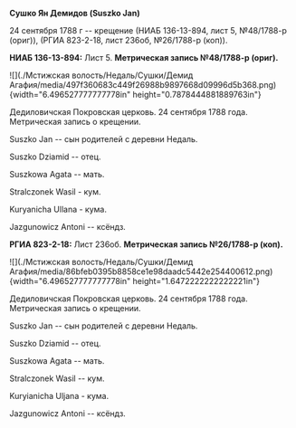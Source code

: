 **Сушко Ян Демидов (Suszko Jan)**

24 сентября 1788 г -- крещение (НИАБ 136-13-894, лист 5, №48/1788-р
(ориг)), (РГИА 823-2-18, лист 236об, №26/1788-р (коп)).

**НИАБ 136-13-894:** Лист 5. **Метрическая запись №48/1788-р (ориг).**

![](./Мстижская волость/Недаль/Сушки/Демид Агафия/media/497f360683c449f26988b9897668d09996d5b368.png){width="6.496527777777778in"
height="0.7878444881889763in"}

Дедиловичская Покровская церковь. 24 сентября 1788 года. Метрическая
запись о крещении.

Suszko Jan -- сын родителей с деревни Недаль.

Suszko Dziamid -- отец.

Suszkowa Agata -- мать.

Stralczonek Wasil - кум.

Kuryanicha Ullana - кума.

Jazgunowicz Antoni -- ксёндз.

**РГИА 823-2-18:** Лист 236об. **Метрическая запись №26/1788-р (коп).**

![](./Мстижская волость/Недаль/Сушки/Демид Агафия/media/86bfeb0395b8858ce1e98daadc5442e254400612.png){width="6.496527777777778in"
height="1.6472222222222221in"}

Дедиловичская Покровская церковь. 24 сентября 1788 года. Метрическая
запись о крещении.

Suszko Jan -- сын родителей с деревни Недаль.

Suszko Dziamid -- отец.

Suszkowa Agata -- мать.

Stralczonek Wasil -- кум.

Kuryianicha Uljana - кума.

Jazgunowicz Antoni -- ксёндз.
